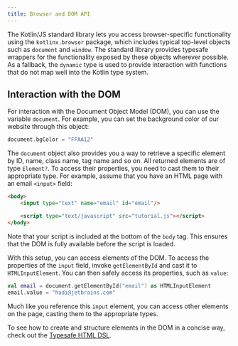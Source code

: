 ```yaml
---
title: Browser and DOM API
---
```



The Kotlin/JS standard library lets you access browser-specific functionality using the `kotlinx.browser` package,
which includes typical top-level objects such as `document` and `window`. The standard library provides typesafe wrappers
for the functionality exposed by these objects wherever possible. As a fallback, the `dynamic` type is used to provide
interaction with functions that do not map well into the Kotlin type system.

## Interaction with the DOM

For interaction with the Document Object Model (DOM), you can use the variable `document`. For example, you can set the
background color of our website through this object:

```kotlin
document.bgColor = "FFAA12" 
```

The `document` object also provides you a way to retrieve a specific element by ID, name, class name, tag name and so on.
All returned elements are of type `Element?`. To access their properties, you need to cast them to their appropriate type.
For example, assume that you have an HTML page with an email `<input>` field:

```html
<body>
    <input type="text" name="email" id="email"/>

    <script type="text/javascript" src="tutorial.js"></script>
</body>
```

Note that your script is included at the bottom of the ``body`` tag. This ensures that the DOM is fully available before
the script is loaded.

With this setup, you can access elements of the DOM. To access the properties of the `input` field, invoke `getElementById`
and cast it to `HTMLInputElement`. You can then safely access its properties, such as `value`:

```kotlin
val email = document.getElementById("email") as HTMLInputElement
email.value = "hadi@jetbrains.com"
```

Much like you reference this `input` element, you can access other elements on the page, casting them to the appropriate
types.

To see how to create and structure elements in the DOM in a concise way, check out the [Typesafe HTML DSL](typesafe-html-dsl.md).